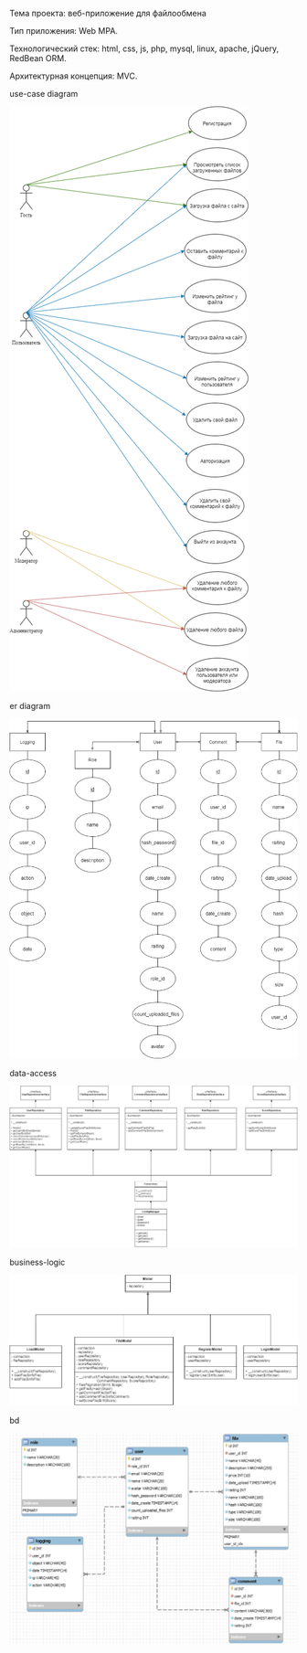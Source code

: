 Тема проекта: веб-приложение для файлообмена


Тип приложения: Web MPA. 


Технологический стек: html, css, js, php, mysql, linux, apache, jQuery, RedBean ORM. 


Архитектурная концепция: MVC.


use-case diagram

![use-case](lab1/diagrams/use-case.png "use-case diagram")


er diagram

![er](lab1/diagrams/er.png "er diagram")


data-access

![data-access](lab1/diagrams/data-access.png "data-access")

business-logic

![business-logic](lab1/diagrams/business-logic.png "business-logic")

bd

![bd](lab1/diagrams/bd.png "bd")
